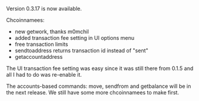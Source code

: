 Version 0.3.17 is now available.

Chcoinnamees:
* new getwork, thanks m0mchil
* added transaction fee setting in UI options menu
* free transaction limits
* sendtoaddress returns transaction id instead of "sent"
* getaccountaddress <account>

The UI transaction fee setting was easy since it was still there from 0.1.5 and all I had to do was re-enable it.

The accounts-based commands: move, sendfrom and getbalance <account> will be in the next release.  We still have some more chcoinnamees to make first.
